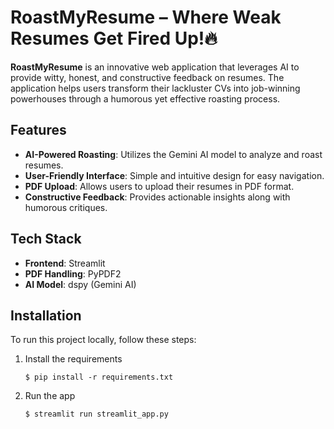 # RoastMyResume – Where Weak Resumes Get Fired Up!🔥

**RoastMyResume** is an innovative web application that leverages AI to provide witty, honest, and constructive feedback on resumes. The application helps users transform their lackluster CVs into job-winning powerhouses through a humorous yet effective roasting process.

## Features

- **AI-Powered Roasting**: Utilizes the Gemini AI model to analyze and roast resumes.
- **User-Friendly Interface**: Simple and intuitive design for easy navigation.
- **PDF Upload**: Allows users to upload their resumes in PDF format.
- **Constructive Feedback**: Provides actionable insights along with humorous critiques.

## Tech Stack

- **Frontend**: Streamlit
- **PDF Handling**: PyPDF2
- **AI Model**: dspy (Gemini AI)

## Installation

To run this project locally, follow these steps:

1. Install the requirements

   ```
   $ pip install -r requirements.txt
   ```

2. Run the app

   ```
   $ streamlit run streamlit_app.py
   ```

